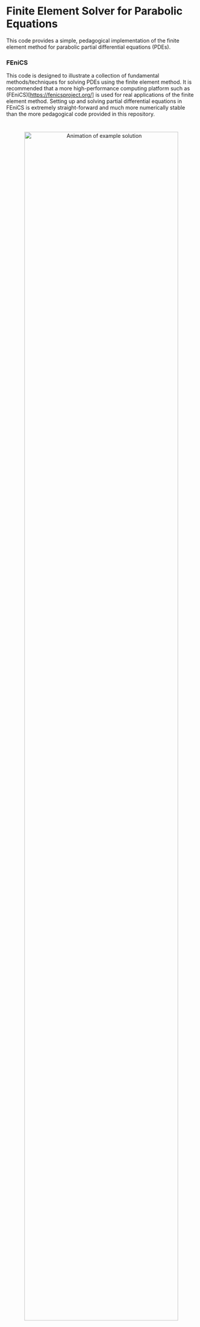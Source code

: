 # Finite Element Solver for Parabolic Equations
This code provides a simple, pedagogical implementation of the finite element method for parabolic partial differential equations (PDEs).

### FEniCS
This code is designed to illustrate a collection of fundamental methods/techniques for solving PDEs using the finite element method.  It is recommended that a more high-performance computing platform such as (FEniCS)[https://fenicsproject.org/] is used for real applications of the finite element method.  Setting up and solving partial differential equations in FEniCS is extremely straight-forward and much more numerically stable than the more pedagogical code provided in this repository.


<p align="center"><img src="figures/Shaped_Signal.gif" alt="Animation of example solution" style="margin-top: 25px; width: 90%; height: auto; max-width: 700px ! important;"></p> 
